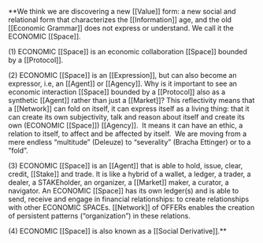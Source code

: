 **We think we are discovering a new [[Value]] form: a new social and relational form that characterizes the [[Information]] age, and the old [[Economic Grammar]] does not express or understand. We call it the ECONOMIC [[Space]]. 

(1) ECONOMIC [[Space]] is an economic collaboration [[Space]] bounded by a [[Protocol]].

(2) ECONOMIC [[Space]] is an [[Expression]], but can also become an expressor, i.e, an [[Agent]] or [[Agency]]. Why is it important to see an economic interaction [[Space]] bounded by a [[Protocol]] also as a synthetic [[Agent]] rather than just a [[Market]]? This reflectivity means that a [[Network]] can fold on itself, it can express itself as a living thing: that it can create its own subjectivity, talk and reason about itself and create its own (ECONOMIC [[Space]]) [[Agency]].  It means it can have an ethic, a relation to itself, to affect and be affected by itself.  We are moving from a mere endless “multitude” (Deleuze) to “severality” (Bracha Ettinger) or to a “fold”.

(3) ECONOMIC [[Space]] is an [[Agent]] that is able to hold, issue, clear, credit, [[Stake]] and trade. It is like a hybrid of a wallet, a ledger, a trader, a dealer, a STAKEholder, an organizer, a [[Market]] maker, a curator, a navigator. An ECONOMIC [[Space]] has its own ledger(s) and is able to send, receive and engage in financial relationships: to create relationships with other ECONOMIC SPACEs. [[Network]] of OFFERs enables the creation of persistent patterns (“organization”) in these relations.

(4) ECONOMIC [[Space]] is also known as a [[Social Derivative]].**